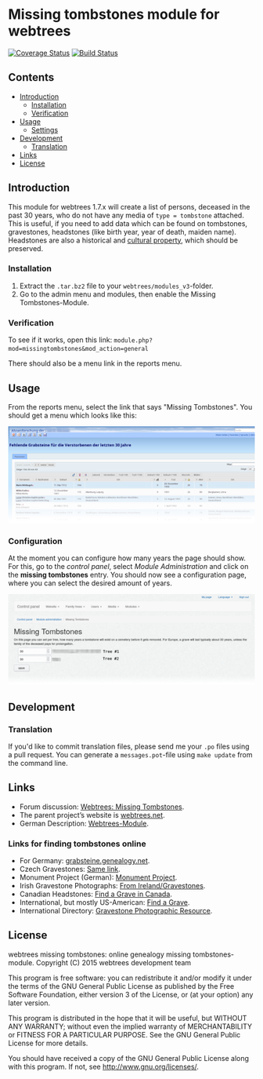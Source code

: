 # Missing tombstones module for webtrees

[![Coverage Status](https://coveralls.io/repos/github/bmhm/webtrees-missingtombstones/badge.svg?branch=master)](https://coveralls.io/github/bmhm/webtrees-missingtombstones?branch=master) [![Build Status](https://travis-ci.org/bmhm/webtrees-missingtombstones.svg?branch=master)](https://travis-ci.org/bmhm/webtrees-missingtombstones)

## Contents

* [Introduction](#introduction)
  * [Installation](#installation)
  * [Verification](#verification)
* [Usage](#usage)
  * [Settings](#configuration) 
* [Development](#development)
  * [Translation](#translation)
* [Links](#links)
* [License](#license)

## Introduction

This module for webtrees 1.7.x  will create a list of persons, deceased in the past 30 years,
who do not have any media of `type = tombstone` attached. This is useful, if you need to add data which can be found
on tombstones, gravestones, headstones (like birth year, year of death, maiden name). Headstones are also a historical and 
[cultural property](https://en.wikipedia.org/wiki/Cultural_property), which should be preserved.


### Installation
1. Extract the `.tar.bz2` file to your `webtrees/modules_v3`-folder.
2. Go to the admin menu and modules, then enable the Missing Tombstones-Module.

### Verification
To see if it works, open this link: 
    `module.php?mod=missingtombstones&mod_action=general`

There should also be a menu link in the reports menu.

## Usage
From the reports menu, select the link that says "Missing Tombstones". 
You should get a menu which looks like this:

![Missing Tombstones Individual List](/assets/missinglist-de.png)

### Configuration

At the moment you can configure how many years the page should show.
For this, go to the _control panel_, select _Module Administration_ and 
click on the **missing tombstones** entry. You should now see a configuration
page, where you can select the desired amount of years.
 
![Missing Tombstones Settings Page](/assets/settings-en.png)



## Development


### Translation
If you'd like to commit translation files, please send me your `.po` files using a pull request.
You can generate a `messages.pot`-file using `make update` from the command line.

## Links
* Forum discussion: [Webtrees: Missing Tombstones](http://www.webtrees.net/index.php/en/forum/4-customising/30329-missing-tombstones-module#53294).
* The parent project’s website is [webtrees.net](http://webtrees.net).
* German Description: [Webtrees-Module](https://www.bmarwell.de/projekte/webtrees-module/).

### Links for finding tombstones online
* For Germany: [grabsteine.genealogy.net](http://grabsteine.genealogy.net).
* Czech Gravestones: [Same link](http://grabsteine.genealogy.net/cemlist.php?n=CZ).
* Monument Project (German): [Monument Project](http://www.denkmalprojekt.org/).
* Irish Gravestone Photographs: [From Ireland/Gravestones](http://www.from-ireland.net/free-gravestone-photographs/).
* Canadian Headstones: [Find a Grave in Canada](http://canadianheadstones.com/findagrave.htm).
* International, but mostly US-American: [Find a Grave](http://www.findagrave.com/). 
* International Directory: [Gravestone Photographic Resource](http://www.gravestonephotos.com/).


## License
webtrees missing tombstones: online genealogy missing tombstones-module.
Copyright (C) 2015 webtrees development team

This program is free software: you can redistribute it and/or modify
it under the terms of the GNU General Public License as published by
the Free Software Foundation, either version 3 of the License, or
(at your option) any later version.

This program is distributed in the hope that it will be useful,
but WITHOUT ANY WARRANTY; without even the implied warranty of
MERCHANTABILITY or FITNESS FOR A PARTICULAR PURPOSE. See the
GNU General Public License for more details.

You should have received a copy of the GNU General Public License
 along with this program. If not, see <http://www.gnu.org/licenses/>.
